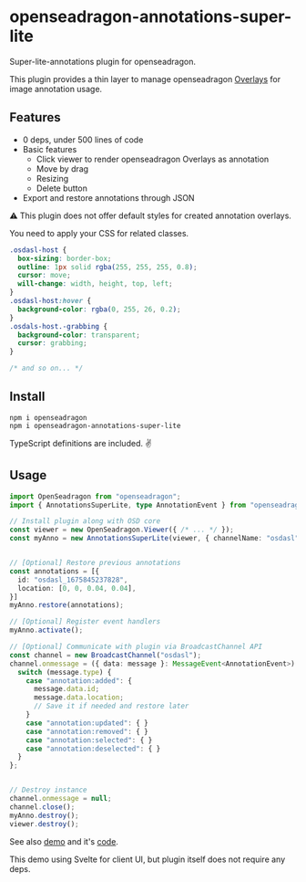 # openseadragon-annotations-super-lite

Super-lite-annotations plugin for openseadragon.

This plugin provides a thin layer to manage openseadragon [Overlays](https://openseadragon.github.io/examples/ui-overlays/) for image annotation usage.

## Features

- 0 deps, under 500 lines of code
- Basic features
  - Click viewer to render openseadragon Overlays as annotation
  - Move by drag
  - Resizing
  - Delete button
- Export and restore annotations through JSON

⚠️ This plugin does not offer default styles for created annotation overlays.

You need to apply your CSS for related classes.

```css
.osdasl-host {
  box-sizing: border-box;
  outline: 1px solid rgba(255, 255, 255, 0.8);
  cursor: move;
  will-change: width, height, top, left;
}
.osdasl-host:hover {
  background-color: rgba(0, 255, 26, 0.2);
}
.osdals-host.-grabbing {
  background-color: transparent;
  cursor: grabbing;
}

/* and so on... */
```

## Install

```
npm i openseadragon
npm i openseadragon-annotations-super-lite
```

TypeScript definitions are included. ✌️

## Usage

```ts
import OpenSeadragon from "openseadragon";
import { AnnotationsSuperLite, type AnnotationEvent } from "openseadragon-annotations-super-lite";

// Install plugin along with OSD core
const viewer = new OpenSeadragon.Viewer({ /* ... */ });
const myAnno = new AnnotationsSuperLite(viewer, { channelName: "osdasl" });


// [Optional] Restore previous annotations
const annotations = [{
  id: "osdasl_1675845237828",
  location: [0, 0, 0.04, 0.04],
}]
myAnno.restore(annotations);

// [Optional] Register event handlers
myAnno.activate();

// [Optional] Communicate with plugin via BroadcastChannel API
const channel = new BroadcastChannel("osdasl");
channel.onmessage = ({ data: message }: MessageEvent<AnnotationEvent>) => {
  switch (message.type) {
    case "annotation:added": {
      message.data.id;
      message.data.location;
      // Save it if needed and restore later
    }
    case "annotation:updated": { }
    case "annotation:removed": { }
    case "annotation:selected": { }
    case "annotation:deselected": { }
  }
};


// Destroy instance
channel.onmessage = null;
channel.close();
myAnno.destroy();
viewer.destroy();
```

See also [demo](https://leader22.github.io/openseadragon-annotations-super-lite/) and it's [code](https://github.com/leader22/openseadragon-annotations-super-lite/blob/main/demo/src/viewer/index.svelte).

This demo using Svelte for client UI, but plugin itself does not require any deps.


